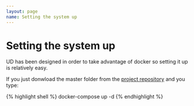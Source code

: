 ```yaml
---
layout: page
name: Setting the system up
---
```


# Setting the system up

UD has been designed in order to take advantage of docker so setting it up is relatively easy.

If you just donwload the master folder from the <a href="https://github.com/fabiomattei/uglyduckling">project repository</a> and you type:

{% highlight shell %}
docker-compose up -d
{% endhighlight %}


